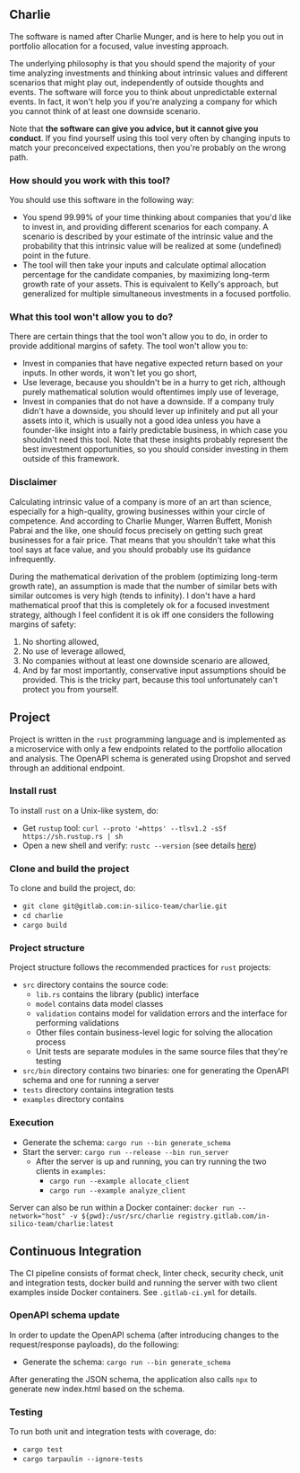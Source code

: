 ## Charlie

The software is named after Charlie Munger, and is here to help you out in portfolio allocation for a focused, value
investing approach.

The underlying philosophy is that you should spend the majority of your time analyzing investments and thinking about
intrinsic values and different scenarios that might play out, independently of outside thoughts and events. The software
will force you to think about unpredictable external events. In fact, it won't help you if you're analyzing a company
for which you cannot think of at least one downside scenario.

Note that **the software can give you advice, but it cannot give you conduct**. If you find yourself using this tool
very often by changing inputs to match your preconceived expectations, then you're probably on the wrong path.

### How should you work with this tool?

You should use this software in the following way:
- You spend 99.99% of your time thinking about companies that you'd like to invest in, and providing different scenarios
  for each company. A scenario is described by your estimate of the intrinsic value and the probability that this
  intrinsic value will be realized at some (undefined) point in the future.
- The tool will then take your inputs and calculate optimal allocation percentage for the candidate companies, by
  maximizing long-term growth rate of your assets. This is equivalent to Kelly's approach, but generalized for multiple
  simultaneous investments in a focused portfolio.

### What this tool won't allow you to do?

There are certain things that the tool won't allow you to do, in order to provide additional margins of safety. The
tool won't allow you to:
- Invest in companies that have negative expected return based on your inputs. In other words, it won't let you go
  short,
- Use leverage, because you shouldn't be in a hurry to get rich, although purely mathematical solution would
  oftentimes imply use of leverage,
- Invest in companies that do not have a downside. If a company truly didn't have a downside, you should lever up
  infinitely and put all your assets into it, which is usually not a good idea unless you have a founder-like insight
  into a fairly predictable business, in which case you shouldn't need this tool. Note that these insights probably
  represent the best investment opportunities, so you should consider investing in them outside of this framework.

### Disclaimer

Calculating intrinsic value of a company is more of an art than science, especially for a high-quality, growing
businesses within your circle of competence. And according to Charlie Munger, Warren Buffett, Monish Pabrai and the
like, one should focus precisely on getting such great businesses for a fair price. That means that you shouldn't take
what this tool says at face value, and you should probably use its guidance infrequently.

During the mathematical derivation of the problem (optimizing long-term growth rate), an assumption is made that the
number of similar bets with similar outcomes is very high (tends to infinity). I don't have a hard mathematical proof
that this is completely ok for a focused investment strategy, although I feel confident it is ok iff one considers the
following margins of safety:
1. No shorting allowed,
2. No use of leverage allowed,
3. No companies without at least one downside scenario are allowed,
4. And by far most importantly, conservative input assumptions should be provided. This is the tricky part, because this
   tool unfortunately can't protect you from yourself.

## Project

Project is written in the `rust` programming language and is implemented as a microservice with only a few endpoints
related to the portfolio allocation and analysis. The OpenAPI schema is generated using Dropshot and served through an
additional endpoint.

### Install rust

To install `rust` on a Unix-like system, do:
- Get `rustup` tool: `curl --proto '=https' --tlsv1.2 -sSf https://sh.rustup.rs | sh`
- Open a new shell and verify: `rustc --version` (see details [here](https://www.rust-lang.org/tools/install))

### Clone and build the project

To clone and build the project, do:
- `git clone git@gitlab.com:in-silico-team/charlie.git`
- `cd charlie`
- `cargo build`

### Project structure

Project structure follows the recommended practices for `rust` projects:
- `src` directory contains the source code:
  - `lib.rs` contains the library (public) interface
  - `model` contains data model classes
  - `validation` contains model for validation errors and the interface for performing validations
  - Other files contain business-level logic for solving the allocation process
  - Unit tests are separate modules in the same source files that they're testing
- `src/bin` directory contains two binaries: one for generating the OpenAPI schema and one for running a server
- `tests` directory contains integration tests
- `examples` directory contains 

### Execution

- Generate the schema: `cargo run --bin generate_schema`
- Start the server: `cargo run --release --bin run_server`
  - After the server is up and running, you can try running the two clients in `examples`:
    - `cargo run --example allocate_client`
    - `cargo run --example analyze_client`

Server can also be run within a Docker container: `docker run --network="host" -v ${pwd}:/usr/src/charlie registry.gitlab.com/in-silico-team/charlie:latest`

## Continuous Integration

The CI pipeline consists of format check, linter check, security check, unit and integration tests, docker build and
running the server with two client examples inside Docker containers. See `.gitlab-ci.yml` for details.

### OpenAPI schema update

In order to update the OpenAPI schema (after introducing changes to the request/response payloads), do the following:
- Generate the schema: `cargo run --bin generate_schema`

After generating the JSON schema, the application also calls `npx` to generate new index.html based on the schema. 

### Testing

To run both unit and integration tests with coverage, do:
- `cargo test`
- `cargo tarpaulin --ignore-tests`

